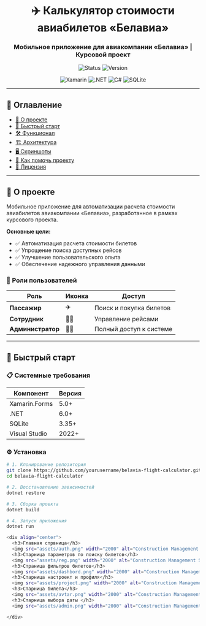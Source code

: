 <div align="center">
  <h1>✈️ Калькулятор стоимости авиабилетов «Белавиа»</h1>
  <h3>Мобильное приложение для авиакомпании «Белавиа» | Курсовой проект</h3>
  
  <p>
    <img src="https://img.shields.io/badge/Status-In_Development-yellow?style=for-the-badge" alt="Status">
    <img src="https://img.shields.io/badge/Version-1.0.0-blue?style=for-the-badge" alt="Version">
  </p>
  
  <p>
    <img src="https://img.shields.io/badge/Xamarin-3498DB?style=flat-square&logo=xamarin&logoColor=white" alt="Xamarin">
    <img src="https://img.shields.io/badge/.NET-512BD4?style=flat-square&logo=dotnet&logoColor=white" alt=".NET">
    <img src="https://img.shields.io/badge/C%23-239120?style=flat-square&logo=c-sharp&logoColor=white" alt="C#">
    <img src="https://img.shields.io/badge/SQLite-003B57?style=flat-square&logo=sqlite&logoColor=white" alt="SQLite">
  </p>
</div>

---

## 📝 Оглавление
- [📌 О проекте](#-о-проекте)
- [🚀 Быстрый старт](#-быстрый-старт)
- [🛠️ Функционал](#️-функционал)
- [🏗️ Архитектура](#️-архитектура)
- [🖥️ Скриншоты](#️-скриншоты)
- [🤝 Как помочь проекту](#-как-помочь-проекту)
- [📜 Лицензия](#-лицензия)

---

## 📌 О проекте
Мобильное приложение для автоматизации расчета стоимости авиабилетов авиакомпании «Белавиа», разработанное в рамках курсового проекта.

**Основные цели:**
- ✅ Автоматизация расчета стоимости билетов
- ✅ Упрощение поиска доступных рейсов
- ✅ Улучшение пользовательского опыта
- ✅ Обеспечение надежного управления данными

### 👥 Роли пользователей
| Роль | Иконка | Доступ |
|------|--------|--------|
| **Пассажир** | ✈️ | Поиск и покупка билетов |
| **Сотрудник** | 👨‍✈️ | Управление рейсами |
| **Администратор** | 👨‍💼 | Полный доступ к системе |

---

## 🚀 Быстрый старт

### 📋 Системные требования
| Компонент | Версия |
|-----------|--------|
| Xamarin.Forms | 5.0+ |
| .NET | 6.0+ |
| SQLite | 3.35+ |
| Visual Studio | 2022+ |

### ⚙️ Установка
```bash
# 1. Клонирование репозитория
git clone https://github.com/yourusername/belavia-flight-calculator.git
cd belavia-flight-calculator

# 2. Восстановление зависимостей
dotnet restore

# 3. Сборка проекта
dotnet build

# 4. Запуск приложения
dotnet run

<div align="center">
  <h3>Главная стрвница</h3>
  <img src="assets/auth.png" width="2000" alt="Construction Management System"/>
  <h3>Старница параметров по поиску билетов</h3>
  <img src="assets/reg.png" width="2000" alt="Construction Management System"/>
  <h3>Страница фильтров билетов</h3>
  <img src="assets/dashbord.png" width="2000" alt="Construction Management System"/>
  <h3>Старница настроект и профиля</h3>
  <img src="assets/project.png" width="2000" alt="Construction Management System"/>
  <h3>Старница билета</h3>
  <img src="assets/avtar.png" width="2000" alt="Construction Management System"/>
  <h3>Старница выбора даты </h3>
  <img src="assets/admin.png" width="2000" alt="Construction Management System"/>

</div>

